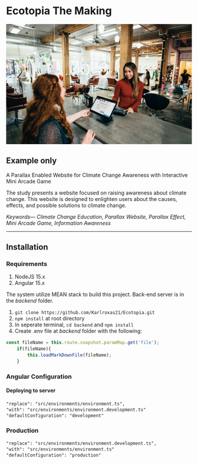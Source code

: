 # Ecotopia The Making

![Sample](/example-img.png)

## Example only
A Parallax Enabled Website for Climate Change Awareness with Interactive Mini Arcade Game

The study presents a website focused on raising awareness about climate change. This website is designed to enlighten users about the causes, effects, and possible solutions to climate change.

*Keywords— Climate Change Education, Parallax Website, Parallax Effect, Mini Arcade Game, Information Awareness*

---

## Installation
### Requirements
1. NodeJS 15.x
1. Angular 15.x

The system utilize MEAN stack to build this project. Back-end server is in the *backend* folder.

1. `git clone https://github.com/Karlroxas21/Ecotopia.git`
1. `npm install` at root directory
1. In seperate terminal, `cd backend` and `npm install`
1. Create .env file at *backend* folder with the following:
```typescript
const fileName = this.route.snapshot.paramMap.get('file');
    if(fileName){
        this.loadMarkDownFile(fileName);
    }
 ```

### Angular Configuration
#### Deploying to server
``` 
"replace": "src/environments/environment.ts",
"with": "src/environments/environment.development.ts"
"defaultConfiguration": "development"
```
### Production
```
"replace": "src/environments/environment.development.ts",
"with": "src/environments/environment.ts"
"defaultConfiguration": "production"
```
